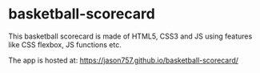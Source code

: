 # basketball-scorecard
This basketball scorecard is made of HTML5, CSS3 and JS
using features like CSS flexbox, JS functions etc.

The app is hosted at: https://jason757.github.io/basketball-scorecard/

